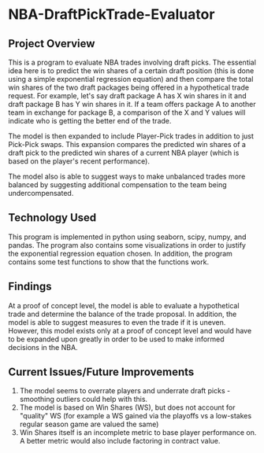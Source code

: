# NBA-DraftPickTrade-Evaluator

## Project Overview

This is a program to evaluate NBA trades involving draft picks. The essential idea here is to predict the win shares of a certain draft position (this is done using a simple exponential regression equation) and then compare the total win shares of the two draft packages being offered in a hypothetical trade request. For example, let's say draft package A has X win shares in it and draft package B has Y win shares in it. If a team offers package A to another team in exchange for package B, a comparison of the X and Y values will indicate who is getting the better end of the trade. 

The model is then expanded to include Player-Pick trades in addition to just Pick-Pick swaps. This expansion compares the predicted win shares of a draft pick to the predicted win shares of a current NBA player (which is based on the player's recent performance). 

The model also is able to suggest ways to make unbalanced trades more balanced by suggesting additional compensation to the team being undercompensated. 

## Technology Used
This program is implemented in python using seaborn, scipy, numpy, and pandas. The program also contains some visualizations in order to justify the exponential regression equation chosen. In addition, the program contains some test functions to show that the functions work. 

## Findings 
At a proof of concept level, the model is able to evaluate a hypothetical trade and determine the balance of the trade proposal. In addition, the model is able to suggest measures to even the trade if it is uneven. However, this model exists only at a proof of concept level and would have to be expanded upon greatly in order to be used to make informed decisions in the NBA. 

## Current Issues/Future Improvements
1. The model seems to overrate players and underrate draft picks - smoothing outliers could help with this. 
2. The model is based on Win Shares (WS), but does not account for "quality" WS (for example a WS gained via the playoffs vs a low-stakes regular season game are valued the same) 
3. Win Shares itself is an incomplete metric to base player performance on. A better metric would also include factoring in contract value. 
